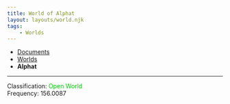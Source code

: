 ```yaml
---
title: World of Alphat
layout: layouts/world.njk
tags:
    - Worlds
---
```

<nav class="breadcrumb">
    <ul>
        <li><a href="/docs">Documents</a></li>
        <li><a href="/docs/world">Worlds</a></li>
        <li><b>Alphat</b></li>
    </ul>
</nav>
<hr>

<div class="alert info">
Classification: <span style="color:#0c0;">Open World</span><br>
Frequency: 156.0087
</div>